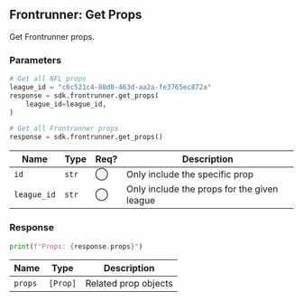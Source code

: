 ## Frontrunner: Get Props

Get Frontrunner props. 

### Parameters

```python
# Get all NFL props
league_id = "c6c521c4-88d0-463d-aa2a-fe3765ec872a"
response = sdk.frontrunner.get_props(
    league_id=league_id,
)

# Get all Frontrunner props
response = sdk.frontrunner.get_props()
```

| Name | Type | Req? | Description |
| - | - | - | - |
| `id` | `str` | ◯ | Only include the specific prop |
| `league_id` | `str` | ◯ | Only include the props for the given league |

### Response

```python
print(f"Props: {response.props}")
```

| Name | Type | Description |
| - | - | - |
| `props` | `[Prop]` | Related prop objects |
